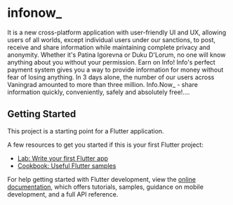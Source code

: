 # infonow_

It is a new cross-platform application with user-friendly UI and UX, allowing users of all worlds, except individual users under our sanctions, to post, receive and share information while maintaining complete privacy and anonymity. Whether it's Patina Igorevna or Duku D'Lorum, no one will know anything about you without your permission. Earn on Info! Info's perfect payment system gives you a way to provide information for money without fear of losing anything. In 3 days alone, the number of our users across Vaningrad amounted to more than three million. Info.Now_ - share information quickly, conveniently, safely and absolutely free!....

## Getting Started

This project is a starting point for a Flutter application.

A few resources to get you started if this is your first Flutter project:

- [Lab: Write your first Flutter app](https://docs.flutter.dev/get-started/codelab)
- [Cookbook: Useful Flutter samples](https://docs.flutter.dev/cookbook)

For help getting started with Flutter development, view the
[online documentation](https://docs.flutter.dev/), which offers tutorials,
samples, guidance on mobile development, and a full API reference.
